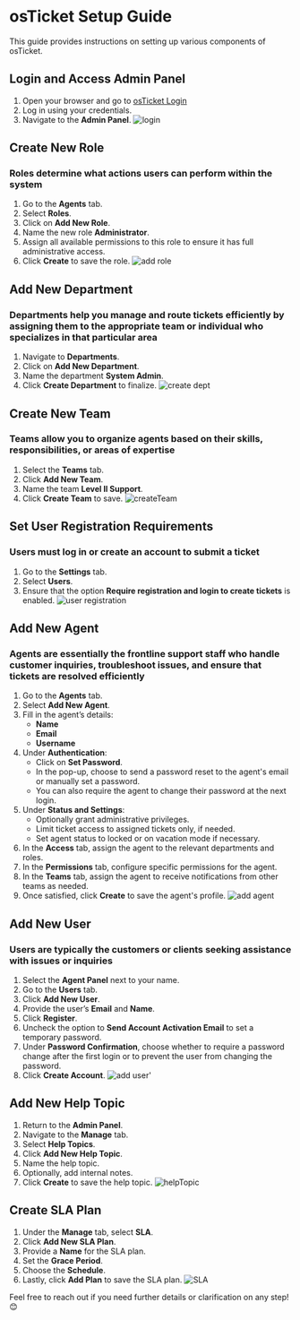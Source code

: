 # osTicket Setup Guide

This guide provides instructions on setting up various components of osTicket.

## Login and Access Admin Panel
1. Open your browser and go to [osTicket Login](http://localhost/osTicket/scp/login.php)
2. Log in using your credentials.
3. Navigate to the **Admin Panel**.
![login](https://github.com/user-attachments/assets/bd35ef85-21b1-4fa2-82bc-ef5d34f81be7)


## Create New Role
  ### Roles determine what actions users can perform within the system
1. Go to the **Agents** tab.
2. Select **Roles**.
3. Click on **Add New Role**.
4. Name the new role **Administrator**.
5. Assign all available permissions to this role to ensure it has full administrative access.
6. Click **Create** to save the role.
![add role](https://github.com/user-attachments/assets/ac717218-3ea3-40c5-a0a2-ad4ddeffa76f)

## Add New Department
### Departments help you manage and route tickets efficiently by assigning them to the appropriate team or individual who specializes in that particular area
1. Navigate to **Departments**.
2. Click on **Add New Department**.
3. Name the department **System Admin**.
4. Click **Create Department** to finalize.
![create dept](https://github.com/user-attachments/assets/2db24ec0-05ea-4ec0-b9cf-18c19649fb91)

## Create New Team
### Teams allow you to organize agents based on their skills, responsibilities, or areas of expertise
1. Select the **Teams** tab.
2. Click **Add New Team**.
3. Name the team **Level II Support**.
4. Click **Create Team** to save.
![createTeam](https://github.com/user-attachments/assets/ea2235d5-020c-4b43-b21d-ef019b535f25)

## Set User Registration Requirements
### Users must log in or create an account to submit a ticket
1. Go to the **Settings** tab.
2. Select **Users**.
3. Ensure that the option **Require registration and login to create tickets** is enabled.
![user registration](https://github.com/user-attachments/assets/a2b1a39b-07d2-47bb-8c6a-f5807cfd60d0)

## Add New Agent
### Agents are essentially the frontline support staff who handle customer inquiries, troubleshoot issues, and ensure that tickets are resolved efficiently
1. Go to the **Agents** tab.
2. Select **Add New Agent**.
3. Fill in the agent’s details:
   - **Name**
   - **Email**
   - **Username**
4. Under **Authentication**:
   - Click on **Set Password**.
   - In the pop-up, choose to send a password reset to the agent's email or manually set a password.
   - You can also require the agent to change their password at the next login.
5. Under **Status and Settings**:
   - Optionally grant administrative privileges.
   - Limit ticket access to assigned tickets only, if needed.
   - Set agent status to locked or on vacation mode if necessary.
6. In the **Access** tab, assign the agent to the relevant departments and roles.
7. In the **Permissions** tab, configure specific permissions for the agent.
8. In the **Teams** tab, assign the agent to receive notifications from other teams as needed.
9. Once satisfied, click **Create** to save the agent's profile.
![add agent](https://github.com/user-attachments/assets/fe02e3ee-e77e-4eff-a886-1ea1c5bfd3e7)

## Add New User
### Users are typically the customers or clients seeking assistance with issues or inquiries
1. Select the **Agent Panel** next to your name.
2. Go to the **Users** tab.
3. Click **Add New User**.
4. Provide the user’s **Email** and **Name**.
5. Click **Register**.
6. Uncheck the option to **Send Account Activation Email** to set a temporary password.
7. Under **Password Confirmation**, choose whether to require a password change after the first login or to prevent the user from changing the password.
8. Click **Create Account**.
![add user'](https://github.com/user-attachments/assets/1af56f4a-8671-4525-8f4e-9b3d3b5f0e00)

## Add New Help Topic
1. Return to the **Admin Panel**.
2. Navigate to the **Manage** tab.
3. Select **Help Topics**.
4. Click **Add New Help Topic**.
5. Name the help topic.
6. Optionally, add internal notes.
7. Click **Create** to save the help topic.
![helpTopic](https://github.com/user-attachments/assets/7e3b7a0e-00f8-42c7-98b4-cf2be0513c1e)

## Create SLA Plan
1. Under the **Manage** tab, select **SLA**.
2. Click **Add New SLA Plan**.
3. Provide a **Name** for the SLA plan.
4. Set the **Grace Period**.
5. Choose the **Schedule**.
6. Lastly, click **Add Plan** to save the SLA plan.
![SLA](https://github.com/user-attachments/assets/7368d8cd-3e3b-4998-9926-c93cc9c07b53)

Feel free to reach out if you need further details or clarification on any step! 😊
